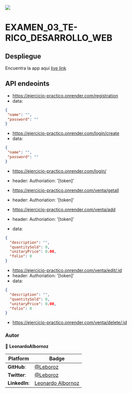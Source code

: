<!-- @format -->
![](https://img.shields.io/static/v1?label=BY&message=LeonardoAlbornoz&color=purple)

# EXAMEN_03_TE-RICO_DESARROLLO_WEB

## Despliegue

Encuentra la app aqui [live link](https://boisterous-ganache-e7a00d.netlify.app/)

## API endeoints

- https://ejercicio-practico.onrender.com/registration
 - data:
 ```json
 {
  "name": "",
  "password": ""
 }
 ```
 
- https://ejercicio-practico.onrender.com/login/create
 - data:
 ```json
 {
  "name": "",
  "password": ""
 }
 ```
 
 - https://ejercicio-practico.onrender.com/login/
  - header: Authoriation: '[token]'


 - https://ejercicio-practico.onrender.com/venta/getall
  - header: Authoriation: '[token]'
  
 - https://ejercicio-practico.onrender.com/venta/add
  - header: Authoriation: '[token]'
  - data:
  ```json
  {
    "description": "",
    "quantitySold": 0,
    "unitaryPrice": 0.00,
    "folio": 0
  }
  ```
  
 - https://ejercicio-practico.onrender.com/venta/edit/:id
  - header: Authoriation: '[token]'
  - data:
  ```json
  {
    "description": "",
    "quantitySold": 0,
    "unitaryPrice": 0.00,
    "folio": 0
  }
  ```
  
- https://ejercicio-practico.onrender.com/venta/delete/:id

 ### Autor
 
 👤 **LeonardoAlbornoz**

 Platform | Badge |
 --- | --- |
 **GitHub**:   | [@Leboroz](https://github.com/leboroz)
 **Twitter**:  | [@Leboroz](https://twitter.com/leboroz)
 **LinkedIn**: | [Leonardo Albornoz](https://linkedin.com/in/leboroz)
